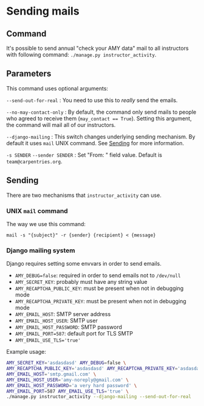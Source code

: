 Sending mails
=============

## Command

It's possible to send annual "check your AMY data" mail to all instructors with
following command: `./manage.py instructor_activity`.

## Parameters

This command uses optional arguments:

`--send-out-for-real`
: You need to use this to *really* send the emails.

`--no-may-contact-only`
: By default, the command only send mails to people who agreed to receive them
(`may_contact == True`).  Setting this argument, the command will mail all of
our instructors.

`--django-mailing`
: This switch changes underlying sending mechanism. By default it uses `mail`
UNIX command.  See [Sending](#sending) for more information.

`-s SENDER`
`--sender SENDER`
: Set "From: " field value.  Default is `team@carpentries.org`.

## Sending

There are two mechanisms that `instructor_activity` can use.

### UNIX `mail` command

The way we use this command:

`mail -s "{subject}" -r {sender} {recipient} < {message}`

### Django mailing system

Django requires setting some envvars in order to send emails.

* `AMY_DEBUG=false`: required in order to send emails not to `/dev/null`
* `AMY_SECRET_KEY`: probably must have any string value
* `AMY_RECAPTCHA_PUBLIC_KEY`: must be present when not in debugging mode
* `AMY_RECAPTCHA_PRIVATE_KEY`: must be present when not in debugging mode
* `AMY_EMAIL_HOST`: SMTP server address
* `AMY_EMAIL_HOST_USER`: SMTP user
* `AMY_EMAIL_HOST_PASSWORD`: SMTP password
* `AMY_EMAIL_PORT=587`: default port for TLS SMTP
* `AMY_EMAIL_USE_TLS='true'`

Example usage:

```bash
AMY_SECRET_KEY='asdasdasd' AMY_DEBUG=false \
AMY_RECAPTCHA_PUBLIC_KEY='asdasdasd' AMY_RECAPTCHA_PRIVATE_KEY='asdasdasd' \
AMY_EMAIL_HOST='smtp.gmail.com' \
AMY_EMAIL_HOST_USER='amy-noreply@gmail.com' \
AMY_EMAIL_HOST_PASSWORD='a very hard password' \
AMY_EMAIL_PORT=587 AMY_EMAIL_USE_TLS='true' \
./manage.py instructor_activity --django-mailing --send-out-for-real
```
